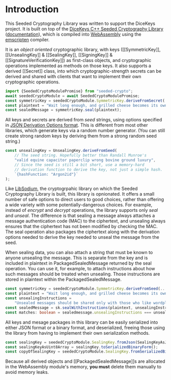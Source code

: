 # Introduction

This Seeded Cryptography Library was written to support the DiceKeys project.
It is built on top of the [DiceKeys C++ Seeded Cryptography Library](https://github.com/dicekeys/seeded-crypto)
([documentation](https://dicekeys.github.io/seeded-crypto/)), which is compiled into
[WebAssembly](https://webassembly.org/) using the [emscripten](https://emscripten.org/) compiler.


It is an _object oriented_ cryptographic library, with keys
([[SymmetricKey]], [[UnsealingKey]] & [[SealingKey]], [[SigningKey]] & [[SignatureVerificationKey]])
as first-class objects,
and cryptographic operations implemented as methods on those keys.
It also supports a derived [[Secret]] class, into which
cryptographic-strength secrets can be derived and shared with
clients that want to implement their own cryptographic operations.

```typescript
import {SeededCryptoModulePromise} from "seeded-crypto";
await seededCryptoModule = await SeededCryptoModulePromise;
const symmetricKey = seededCryptoModule.SymmetricKey.deriveFromSecret(...);
const plaintext = "Wait long enough, and grilled cheese becomes its own spoonerism.");
const sealedMessage = symmetricKey.seal(plaintext);
```

All keys and secrets are derived from _seed_ strings, using options specified in
[JSON Derivation Options format](https://dicekeys.github.io/seeded-crypto/derivation_options_format.html).
This is different from most other libraries, which generate keys via a random number generator.
(You can still create strong random keys by deriving them from a strong random seed string.)

```typescript
const unsealingKey = UnsealingKey.deriveFromSeed(
    // The seed string. Hopefully better than Randall Munroe's
    "valid equine capacitor paperclip wrong bovine ground luxury",
    // Since the seed is still a bit short, use a memory-hard
    // derivation function to derive the key, not just a simple hash.
    `{hashFunction: "Argon2id"}`
);
```

Like [LibSodium](https://libsodium.gitbook.io/doc/), the cryptogrpahic library
on which the Seeded Cryptography Library is built, this library is opnionated.
It offers a small number of safe options to direct users to good choices, rather
than offering a wide variety with some potentially-dangerous choices.
For example, instead of _encrypt_ and
_decrypt_ operations, the library supports only _seal_ and _unseal_.
The difference is that sealing a message always attaches a message authentication code (MAC)
to the ciphertext, and unsealing always ensures that the ciphertext has not been modified
by checking the MAC.
The seal operation also packages the ciphertext along with the derivation options
needed to derive the key needed to unseal the message from the seed.

When sealing data, you can also attach a string that must be known
to anyone unsealing the message.  This is separate from the key and is
included in plaintext in PackagedSealedMessage returned by the seal operation.
You can use it, for example, to attach
instructions about how such messages should be treated when unsealing.
Those instructions are stored in plaintext within the PackagedSealedMessage.

```typescript
const symmetricKey = seededCryptoModule.SymmetricKey.deriveFromSeed(...);
const plaintext = "Wait long enough, and grilled cheese becomes its own spoonerism.";
const unsealingInstructions =
    "Unsealed messages should be shared only with those who like wordplay.";
const sealedMessage = sk.sealWithInstructions(plaintext, unsealingInstructions);
const matches: boolean = sealedmessage.unsealingInstructions === unsealingInstructions; // true
```

All keys and mesage packages in this library can be easily serialized into
either JSON format or a binary format, and deserialized,
freeing those using the library from having to implement their own
serialization methods.

```typescript
const sealingKey = seededCryptoModule.SealingKey.fromJson(SealingKeyAsJson);
const sealingKeyAsUint8Array = sealingKey.toSerializedBinaryForm();
const copyOfSealingKey = seededCryptoModule.SealingKey.fromSerializedBinaryForm(public_key_as_binary);
```

Because all derived objects and [[PackagedSealedMessage]]s
are allocated in the WebAssembly module's memory,
**you must** delete them manually to avoid memory leaks.